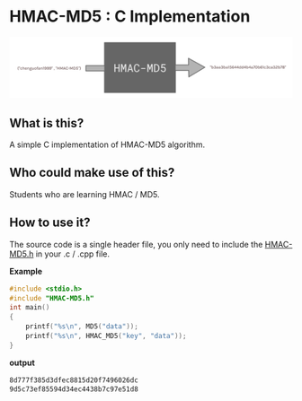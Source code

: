 # HMAC-MD5 : C Implementation

![logo](logo.png)

## What is this?

A simple C implementation of HMAC-MD5 algorithm.


## Who could make use of this?

Students who are learning HMAC / MD5. 

## How to use it?

The source code is a single header file, you only need to include the [HMAC-MD5.h](src/HMAC-MD5.h) in your .c / .cpp file.

**Example**

```c
#include <stdio.h>
#include "HMAC-MD5.h"
int main()
{
    printf("%s\n", MD5("data"));
    printf("%s\n", HMAC_MD5("key", "data"));
}
```

**output**

```
8d777f385d3dfec8815d20f7496026dc
9d5c73ef85594d34ec4438b7c97e51d8
```